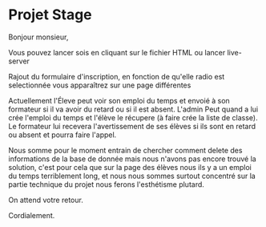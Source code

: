 # Projet Stage

Bonjour monsieur, 

Vous pouvez lancer sois en cliquant sur le fichier HTML ou lancer live-server

Rajout du formulaire d'inscription, en fonction de qu'elle radio est selectionnée vous apparaîtrez sur une page différentes

Actuellement l'Éleve peut voir son emploi du temps et envoié à son formateur si il va avoir du retard ou si il est absent. L'admin Peut quand a lui crée l'emploi du temps et l'élève le récupere (à faire crée la liste de classe). Le formateur lui recevera l'avertissement de ses élèves si ils sont en retard ou absent et pourra faire l'appel.

Nous somme pour le moment entrain de chercher comment delete des informations de la base de donnée mais nous n'avons pas encore trouvé la solution, c'est pour cela que sur la page des élèves nous ils y a un emploi du temps terriblement long, et nous nous sommes surtout concentré sur la partie technique du projet nous ferons l'esthétisme plutard.


On attend votre retour.

Cordialement.